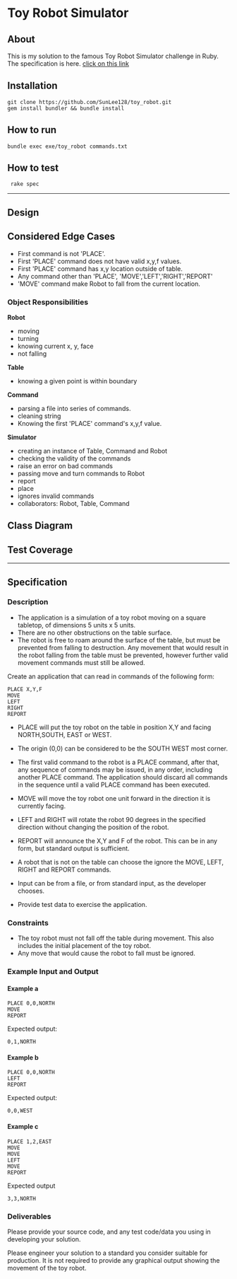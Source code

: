 Toy Robot Simulator
===================
## About
This is my solution to the famous Toy Robot Simulator challenge in Ruby. The specification is here. [click on this link](##Specification)

## Installation
```
git clone https://github.com/SunLee128/toy_robot.git
gem install bundler && bundle install
```

## How to run

` bundle exec exe/toy_robot commands.txt `

## How to test
` rake spec`

--------------------------------------------------
## Design 

## Considered Edge Cases
- First command is not 'PLACE'.
- First 'PLACE' command does not have valid x,y,f values. 
- First 'PLACE' command has x,y location outside of table.
- Any command other than 'PLACE', 'MOVE','LEFT','RIGHT','REPORT' 
- 'MOVE' command make Robot to fall from the current location.  

### Object Responsibilities

**Robot**
- moving
- turning
- knowing current x, y, face
- not falling

**Table**
- knowing a given point is within boundary

**Command**
- parsing a file into series of commands.
- cleaning string
- Knowing the first 'PLACE' command's x,y,f value. 

**Simulator**
- creating an instance of Table, Command and Robot
- checking the validity of the commands
- raise an error on bad commands
- passing move and turn commands to Robot 
- report
- place
- ignores invalid commands
- collaborators: Robot, Table, Command

## Class Diagram


## Test Coverage

--------------------------------------------------
## Specification

### Description

- The application is a simulation of a toy robot moving on a square tabletop,
  of dimensions 5 units x 5 units.
- There are no other obstructions on the table surface.
- The robot is free to roam around the surface of the table, but must be prevented from falling to destruction. Any movement that would result in the robot falling from the table must be prevented, however further valid movement commands must still be allowed.

Create an application that can read in commands of the following form:

    PLACE X,Y,F
    MOVE
    LEFT
    RIGHT
    REPORT

- PLACE will put the toy robot on the table in position X,Y and facing NORTH,SOUTH, EAST or WEST.
- The origin (0,0) can be considered to be the SOUTH WEST most corner.
- The first valid command to the robot is a PLACE command, after that, any sequence of commands may be issued, in any order, including another PLACE command. The application should discard all commands in the sequence until a valid PLACE command has been executed.
- MOVE will move the toy robot one unit forward in the direction it is currently facing.
- LEFT and RIGHT will rotate the robot 90 degrees in the specified direction without changing the position of the robot.
- REPORT will announce the X,Y and F of the robot. This can be in any form, but standard output is sufficient.

- A robot that is not on the table can choose the ignore the MOVE, LEFT, RIGHT and REPORT commands.
- Input can be from a file, or from standard input, as the developer chooses.
- Provide test data to exercise the application.

### Constraints

- The toy robot must not fall off the table during movement. This also includes the initial placement of the toy robot.
- Any move that would cause the robot to fall must be ignored.

### Example Input and Output

#### Example a

    PLACE 0,0,NORTH
    MOVE
    REPORT

Expected output:

    0,1,NORTH

#### Example b

    PLACE 0,0,NORTH
    LEFT
    REPORT

Expected output:

    0,0,WEST

#### Example c

    PLACE 1,2,EAST
    MOVE
    MOVE
    LEFT
    MOVE
    REPORT

Expected output

    3,3,NORTH

### Deliverables

Please provide your source code, and any test code/data you using in
developing your solution.

Please engineer your solution to a standard you consider suitable for
production. It is not required to provide any graphical output showing the
movement of the toy robot.
